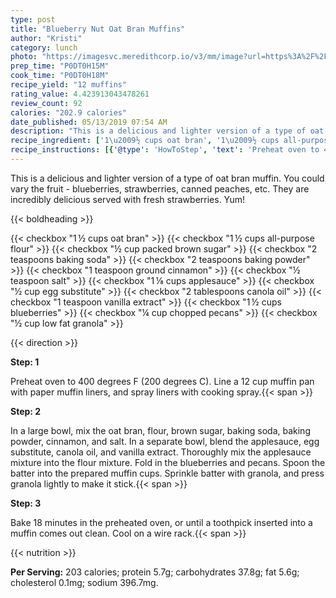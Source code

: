 ```yaml
---
type: post
title: "Blueberry Nut Oat Bran Muffins"
author: "Kristi"
category: lunch
photo: "https://imagesvc.meredithcorp.io/v3/mm/image?url=https%3A%2F%2Fimages.media-allrecipes.com%2Fuserphotos%2F8051116.jpg"
prep_time: "P0DT0H15M"
cook_time: "P0DT0H18M"
recipe_yield: "12 muffins"
rating_value: 4.423913043478261
review_count: 92
calories: "202.9 calories"
date_published: 05/13/2019 07:54 AM
description: "This is a delicious and lighter version of a type of oat bran muffin. You could vary the fruit - blueberries, strawberries, canned peaches, etc. They are incredibly delicious served with fresh strawberries. Yum!"
recipe_ingredient: ['1\u2009½ cups oat bran', '1\u2009½ cups all-purpose flour', '½ cup packed brown sugar', '2 teaspoons baking soda', '2 teaspoons baking powder', '1 teaspoon ground cinnamon', '½ teaspoon salt', '1\u2009⅛ cups applesauce', '½ cup egg substitute', '2 tablespoons canola oil', '1 teaspoon vanilla extract', '1\u2009½ cups blueberries', '¼ cup chopped pecans', '½ cup low fat granola']
recipe_instructions: [{'@type': 'HowToStep', 'text': 'Preheat oven to 400 degrees F (200 degrees C). Line a 12 cup muffin pan with paper muffin liners, and spray liners with cooking spray.\n'}, {'@type': 'HowToStep', 'text': 'In a large bowl, mix the oat bran, flour, brown sugar, baking soda, baking powder, cinnamon, and salt. In a separate bowl, blend the applesauce, egg substitute, canola oil, and vanilla extract. Thoroughly mix the applesauce mixture into the flour mixture. Fold in the blueberries and pecans. Spoon the batter into the prepared muffin cups. Sprinkle batter with granola, and press granola lightly to make it stick.\n'}, {'@type': 'HowToStep', 'text': 'Bake 18 minutes in the preheated oven, or until a toothpick inserted into a muffin comes out clean. Cool on a wire rack.\n'}]
---
```


This is a delicious and lighter version of a type of oat bran muffin. You could vary the fruit - blueberries, strawberries, canned peaches, etc. They are incredibly delicious served with fresh strawberries. Yum! 

{{< boldheading >}}

{{< checkbox "1 ½ cups oat bran" >}}
{{< checkbox "1 ½ cups all-purpose flour" >}}
{{< checkbox "½ cup packed brown sugar" >}}
{{< checkbox "2 teaspoons baking soda" >}}
{{< checkbox "2 teaspoons baking powder" >}}
{{< checkbox "1 teaspoon ground cinnamon" >}}
{{< checkbox "½ teaspoon salt" >}}
{{< checkbox "1 ⅛ cups applesauce" >}}
{{< checkbox "½ cup egg substitute" >}}
{{< checkbox "2 tablespoons canola oil" >}}
{{< checkbox "1 teaspoon vanilla extract" >}}
{{< checkbox "1 ½ cups blueberries" >}}
{{< checkbox "¼ cup chopped pecans" >}}
{{< checkbox "½ cup low fat granola" >}}


{{< direction >}}

**Step: 1**

Preheat oven to 400 degrees F (200 degrees C). Line a 12 cup muffin pan with paper muffin liners, and spray liners with cooking spray.{{< span >}}

**Step: 2**

In a large bowl, mix the oat bran, flour, brown sugar, baking soda, baking powder, cinnamon, and salt. In a separate bowl, blend the applesauce, egg substitute, canola oil, and vanilla extract. Thoroughly mix the applesauce mixture into the flour mixture. Fold in the blueberries and pecans. Spoon the batter into the prepared muffin cups. Sprinkle batter with granola, and press granola lightly to make it stick.{{< span >}}

**Step: 3**

Bake 18 minutes in the preheated oven, or until a toothpick inserted into a muffin comes out clean. Cool on a wire rack.{{< span >}}

{{< nutrition >}}

**Per Serving:** 203 calories; protein 5.7g; carbohydrates 37.8g; fat 5.6g; cholesterol 0.1mg; sodium 396.7mg.